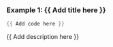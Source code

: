 ### Example 1: {{ Add title here }}
```powershell
{{ Add code here }}
```


{{ Add description here }}



